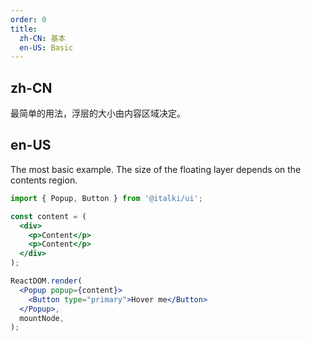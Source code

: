 ```yaml
---
order: 0
title:
  zh-CN: 基本
  en-US: Basic
---
```


## zh-CN

最简单的用法，浮层的大小由内容区域决定。

## en-US

The most basic example. The size of the floating layer depends on the contents region.

```jsx
import { Popup, Button } from '@italki/ui';

const content = (
  <div>
    <p>Content</p>
    <p>Content</p>
  </div>
);

ReactDOM.render(
  <Popup popup={content}>
    <Button type="primary">Hover me</Button>
  </Popup>,
  mountNode,
);
```

<style>
p {
  margin: 0;
}
</style>
